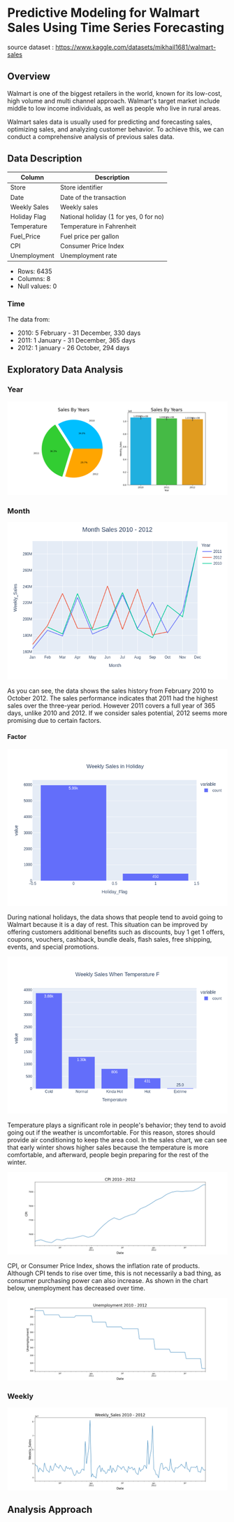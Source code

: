 # Predictive Modeling for Walmart Sales Using Time Series Forecasting
source dataset : https://www.kaggle.com/datasets/mikhail1681/walmart-sales

## Overview
Walmart is one of the biggest retailers in the world, known for its low-cost, high volume and multi channel approach. Walmart's target market include middle to low income individuals, as well as people who live in rural areas.

Walmart sales data is usually used for predicting and forecasting sales, optimizing sales, and analyzing customer behavior. To achieve this, we can conduct a comprehensive analysis of previous sales data.

## Data Description

| Column         | Description                      |
|----------------|----------------------------------|
| Store          | Store identifier               |
| Date           | Date of the transaction                 |
| Weekly Sales   | Weekly sales               |
| Holiday Flag   | National holiday (1 for yes, 0 for no) |
| Temperature    | Temperature in Fahrenheit |
| Fuel_Price     | Fuel price per gallon       |
| CPI            | Consumer Price Index |
| Unemployment   | Unemployment rate             |

- Rows: 6435
- Columns: 8
- Null values: 0

### Time
The data from:

- 2010: 5 February - 31 December, 330 days
- 2011: 1 January -  31 December, 365 days
- 2012: 1 january - 26 October, 294 days


## Exploratory Data Analysis

### Year
![SalesByYears](images/SalesByYearsBar.png)

### Month
![Month_Sales](images/MonthSalesLineComparison.png)


As you can see, the data shows the sales history from February 2010 to October 2012. The sales performance indicates that 2011 had the highest sales over the three-year period. However 2011 covers a full year of 365 days, unlike 2010 and 2012. If we consider sales potential, 2012 seems more promising due to certain factors.

#### Factor
![Holiday](images/SalesInHoliday.png)

During national holidays, the data shows that people tend to avoid going to Walmart because it is a day of rest. This situation can be improved by offering customers additional benefits such as discounts, buy 1 get 1 offers, coupons, vouchers, cashback, bundle deals, flash sales, free shipping, events, and special promotions.

![Temp](images/SalesInTemp.png)

Temperature plays a significant role in people's behavior; they tend to avoid going out if the weather is uncomfortable. For this reason, stores should provide air conditioning to keep the area cool. In the sales chart, we can see that early winter shows higher sales because the temperature is more comfortable, and afterward, people begin preparing for the rest of the winter.

![CPI](images/WeeklyCPILine.png)

CPI, or Consumer Price Index, shows the inflation rate of products. Although CPI tends to rise over time, this is not necessarily a bad thing, as consumer purchasing power can also increase. As shown in the chart below, unemployment has decreased over time.

![Unemployment](images/WeeklyUnemploymentLine.png)




### Weekly
![Weekly_Sales](images/WeeklyWeekly_SalesLine.png)

## Analysis Approach
